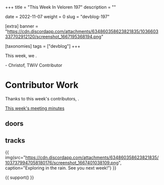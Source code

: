 +++
title = "This Week In Veloren 197"
description = ""

date = 2022-11-07
weight = 0
slug = "devblog-197"

[extra]
banner = "https://cdn.discordapp.com/attachments/634860358623821835/1036603337702912120/screenshot_1667195368194.png"

[taxonomies]
tags = ["devblog"]
+++

This week, we .

\- Christof, TWiV Contributor

# Contributor Work

Thanks to this week's contributors, .

[This week's meeting minutes](https://hackmd.io/@veloren/rkP57HrSs)

## doors
## tracks

{{
    img(src="https://cdn.discordapp.com/attachments/634860358623821835/1037379947058180176/screenshot_1667401038109.png",
    caption="Exploring in the rain. See you next week!") 
}}

{{ support() }}
